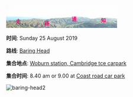 ![skyline](_images/skyline2.png)


**时间**: Sunday 25 August 2019

**路线**: [Baring Head](http://www.gw.govt.nz/baring-head-orua-pouanui/)

**集合地点**: [Woburn station, Cambridge tce carpark](https://www.google.co.nz/maps/place/41%C2%B013'15.4%22S+174%C2%B054'42.5%22E/@-41.2209444,174.9096169,17z/data=!3m1!4b1!4m5!3m4!1s0x0:0x0!8m2!3d-41.2209444!4d174.9118056)

**集合时间**: 8.40 am or 9.00 at [Coast road car park](https://www.google.com/maps/place/41%C2%B023'38.8%22S+174%C2%B052'57.2%22E/@-41.3941111,174.8803669,17z/data=!3m1!4b1!4m6!3m5!1s0x0:0x0!7e2!8m2!3d-41.394116!4d174.8825592)


![baring-head2](_images/baring-head2.jpg)
